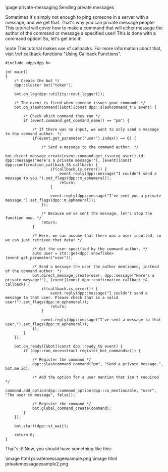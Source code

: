 \page private-messaging Sending private messages

Sometimes it's simply not enough to ping someone in a server with a message, and we get that. That's why you can private message people! This tutorial will cover how to make a command that will either message the author of the command or message a specified user! This is done with a command option! So, let's get into it!

\note This tutorial makes use of callbacks. For more information about that, visit \ref callback-functions "Using Callback Functions".

~~~~~~~~~~{.cpp}
#include <dpp/dpp.h>

int main()
{
    /* Create the bot */
    dpp::cluster bot("token");

    bot.on_log(dpp::utility::cout_logger());

    /* The event is fired when someone issues your commands */
    bot.on_slashcommand([&bot](const dpp::slashcommand_t & event) {

        /* Check which command they ran */
        if (event.command.get_command_name() == "pm") {

            /* If there was no input, we want to only send a message to the command author. */
            if(event.get_parameter("user").index() == 0) {

                /* Send a message to the command author. */
                bot.direct_message_create(event.command.get_issuing_user().id, dpp::message("Here's a private message!"), [event](const dpp::confirmation_callback_t& callback) {
                    if(callback.is_error()) {
                        event.reply(dpp::message("I couldn't send a message to you.").set_flags(dpp::m_ephemeral));
                        return;
                    }

                    event.reply(dpp::message("I've sent you a private message.").set_flags(dpp::m_ephemeral));
                });

                /* Because we've sent the message, let's stop the function now. */
                return;
            }

            /* Here, we can assume that there was a user inputted, so we can just retrieve that data! */

            /* Get the user specified by the command author. */
            auto user = std::get<dpp::snowflake>(event.get_parameter("user"));

            /* Send a message the user the author mentioned, instead of the command author. */
            bot.direct_message_create(user, dpp::message("Here's a private message!"), [event](const dpp::confirmation_callback_t& callback) {
                if(callback.is_error()) {
                    event.reply(dpp::message("I couldn't send a message to that user. Please check that is a valid user!").set_flags(dpp::m_ephemeral));
                    return;
                }

                event.reply(dpp::message("I've sent a message to that user.").set_flags(dpp::m_ephemeral));
            });
        }
    });

	bot.on_ready([&bot](const dpp::ready_t& event) {
	    if (dpp::run_once<struct register_bot_commands>()) {

            /* Register the command */
            dpp::slashcommand command("pm", "Send a private message.", bot.me.id);

            /* Add the option for a user mention that isn't required */
            command.add_option(dpp::command_option(dpp::co_mentionable, "user", "The user to message", false));

            /* Register the command */
            bot.global_command_create(command);
        }
	});

	bot.start(dpp::st_wait);

	return 0;
}
~~~~~~~~~~

That's it! Now, you should have something like this:

\image html privatemessageexample.png
\image html privatemessageexample2.png